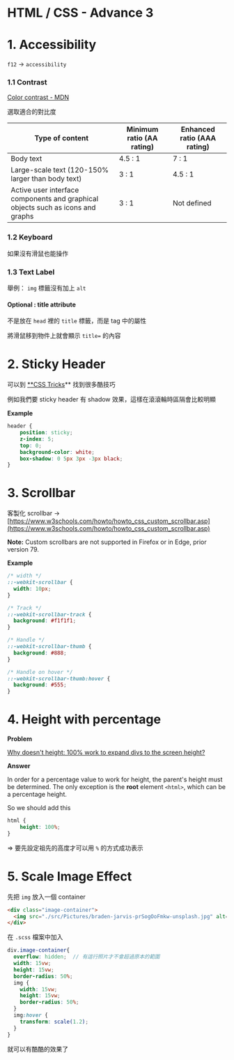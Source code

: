 # HTML / CSS - Advance 3

# 1. Accessibility

`f12` → `accessibility` 

### 1.1  Contrast

[Color contrast - MDN](https://developer.mozilla.org/en-US/docs/Web/Accessibility/Understanding_WCAG/Perceivable/Color_contrast) 

選取適合的對比度

| Type of content | Minimum ratio (AA rating) | Enhanced ratio (AAA rating) |
| --- | --- | --- |
| Body text | 4.5 : 1 | 7 : 1 |
| Large-scale text (120-150% larger than body text) | 3 : 1 | 4.5 : 1 |
| Active user interface components and graphical objects such as icons and graphs | 3 : 1 | Not defined |

### 1.2  Keyboard

如果沒有滑鼠也能操作

### 1.3  Text Label

舉例： `img` 標籤沒有加上 `alt`

#### Optional : title attribute

不是放在 `head` 裡的 `title` 標籤，而是 tag 中的屬性

將滑鼠移到物件上就會顯示 `title=` 的內容

# 2. Sticky Header

可以到 [**CSS Tricks](https://css-tricks.com/)**  找到很多酷技巧

例如我們要 sticky header 有 shadow 效果，這樣在滾滾輪時區隔會比較明顯 

**Example**

```css
header {
	position: sticky;
	z-index: 5;
	top: 0;
	background-color: white;
	box-shadow: 0 5px 3px -3px black;
}
```

# 3. Scrollbar

客製化 scrollbar →  [https://www.w3schools.com/howto/howto_css_custom_scrollbar.asp](https://www.w3schools.com/howto/howto_css_custom_scrollbar.asp)

**Note:** Custom scrollbars are not supported in Firefox or in Edge, prior version 79.

**Example**

```css
/* width */
::-webkit-scrollbar {
  width: 10px;
}

/* Track */
::-webkit-scrollbar-track {
  background: #f1f1f1;
}

/* Handle */
::-webkit-scrollbar-thumb {
  background: #888;
}

/* Handle on hover */
::-webkit-scrollbar-thumb:hover {
  background: #555;
}
```

# 4. Height with percentage

**Problem**

[Why doesn't height: 100% work to expand divs to the screen height?](https://stackoverflow.com/questions/7049875/why-doesnt-height-100-work-to-expand-divs-to-the-screen-height)

**Answer**

In order for a percentage value to work for height, the parent's height must be determined. The only exception is the **root** element `<html>`, which can be a percentage height.

So we should add this

```css
html {
    height: 100%;
}
```

⇒ 要先設定祖先的高度才可以用 `%` 的方式成功表示

# 5. Scale Image Effect

先把 `img` 放入一個 container

```html
<div class="image-container">
  <img src="./src/Pictures/braden-jarvis-prSogOoFmkw-unsplash.jpg" alt="picture" />
</div>
```

在 `.scss` 檔案中加入

```scss
div.image-container{
  overflow: hidden;  // 有這行照片才不會超過原本的範圍
  width: 15vw;
  height: 15vw;
  border-radius: 50%;
  img {
    width: 15vw;
    height: 15vw;
    border-radius: 50%;
  } 
  img:hover {
    transform: scale(1.2);
  }
}
```

就可以有酷酷的效果了

